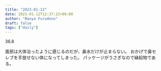 ```yaml
---
title: "2023-01-12"
date: 2023-01-12T12:37:22+09:00
author: "Naoya Furudono"
draft: false
tags: ["daily"]
---
```


36.8

風邪は大体治ったように感じるのだが、鼻水だけが止まらない。
おかげで鼻セレブを手放せない体になってしまった。
パッケージがうさぎなので縁起物である。

